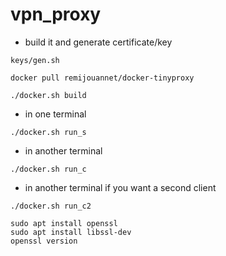 # vpn_proxy

* build it and generate certificate/key

```
keys/gen.sh

docker pull remijouannet/docker-tinyproxy 

./docker.sh build
```

* in one terminal

```
./docker.sh run_s
```

* in another terminal

```
./docker.sh run_c

```

* in another terminal if you want a second client

```
./docker.sh run_c2

sudo apt install openssl
sudo apt install libssl-dev
openssl version


```


